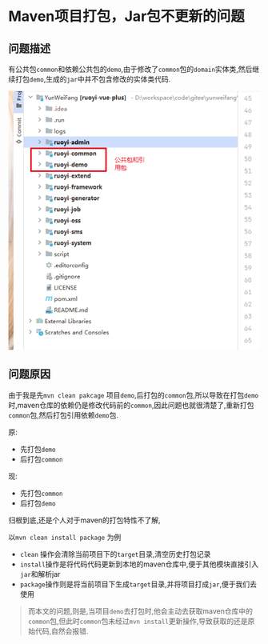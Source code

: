 # Maven项目打包，Jar包不更新的问题

## 问题描述

有公共包`common`和依赖公共包的`demo`,由于修改了`common`包的`domain`实体类,然后继续打包`demo`,生成的`jar`中并不包含修改的实体类代码.

![image-20230702123058024](Maven%E9%A1%B9%E7%9B%AE%E6%89%93%E5%8C%85%EF%BC%8CJar%E5%8C%85%E4%B8%8D%E6%9B%B4%E6%96%B0%E7%9A%84%E9%97%AE%E9%A2%98.assets/202307021230086.png)

## 问题原因

由于我是先`mvn clean pakcage` 项目`demo`,后打包的`common`包,所以导致在打包`demo`时,maven仓库的依赖仍是修改代码前的`common`,因此问题也就很清楚了,重新打包`common`包,然后打包引用依赖`demo`包.

原:

* 先打包`demo`
* 后打包`common`

现:

* 先打包`common`
* 后打包`demo`

归根到底,还是个人对于maven的打包特性不了解,

以`mvn clean install package` 为例

+ `clean` 操作会清除当前项目下的`target`目录,清空历史打包记录
+ `install`操作是将代码代码更新到本地的maven仓库中,便于其他模块直接引入`jar`和解析jar
+ `package`操作则是将当前项目下生成`target`目录,并将项目打成`jar`,便于我们去使用

> 而本文的问题,则是,当项目`demo`去打包时,他会主动去获取maven仓库中的`common`包,但此时`common`包未经过`mvn install`更新操作,导致获取的还是原始代码,自然会报错.